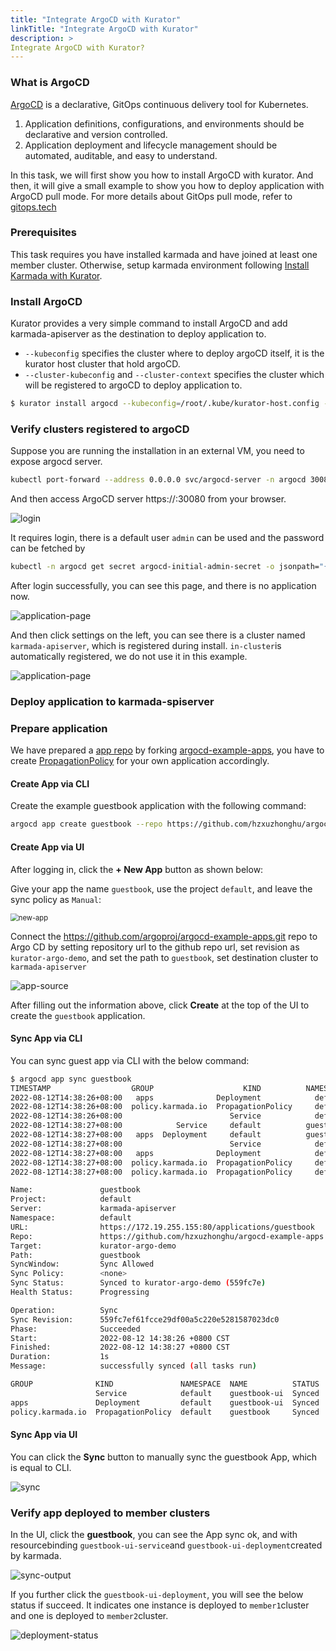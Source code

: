 ```yaml
---
title: "Integrate ArgoCD with Kurator"
linkTitle: "Integrate ArgoCD with Kurator"
description: >
Integrate ArgoCD with Kurator?
---
```


### What is ArgoCD

[ArgoCD](https://argoproj.github.io/cd/) is a declarative, GitOps continuous delivery tool for Kubernetes.

1. Application definitions, configurations, and environments should be declarative and version controlled.
2. Application deployment and lifecycle management should be automated, auditable, and easy to understand.


In this task, we will first show you how to install ArgoCD with kurator. And then, it will give a small example
to show you how to deploy application with ArgoCD pull mode. For more details about GitOps pull mode, refer to [gitops.tech](https://www.gitops.tech/#pull-based-deployments)

### Prerequisites

This task requires you have installed karmada and have joined at least one member cluster.
Otherwise, setup karmada environment following [Install Karmada with Kurator](./karmada.md).

### Install ArgoCD

Kurator provides a very simple command to install ArgoCD and add karmada-apiserver as the destination to deploy application to.
    
- `--kubeconfig` specifies the cluster where to deploy argoCD itself, it is the kurator host cluster that hold argoCD.
- `--cluster-kubeconfig` and `--cluster-context` specifies the cluster which will be registered to argoCD to deploy application to. 

```bash
$ kurator install argocd --kubeconfig=/root/.kube/kurator-host.config --cluster-kubeconfig=/etc/karmada/karmada-apiserver.config --cluster-context=karmada-apiserver
```

### Verify clusters registered to argoCD

Suppose you are running the installation in an external VM, you need to expose argocd server. 

```bash
kubectl port-forward --address 0.0.0.0 svc/argocd-server -n argocd 30080:80
```

And then access ArgoCD server https://<your vm address>:30080 from your browser.

![login](./image/login.PNG)



It requires login, there is a default user `admin` can be used and the password can be fetched by

```  bash
kubectl -n argocd get secret argocd-initial-admin-secret -o jsonpath="{.data.password}" | base64 -d; echo
```



After login successfully, you can see this page, and there is no application now.

![application-page](./image/application-page.PNG)



And then click settings on the left,  you can see there is a cluster named `karmada-apiserver`, which is registered during install. `in-cluster`is automatically registered, we do not use it in this example.

![application-page](./image/clusters.PNG)



### Deploy application to karmada-spiserver

### Prepare application

We have prepared a [app repo](https://github.com/hzxuzhonghu/argocd-example-apps/tree/kurator-argo-demo) by forking  [argocd-example-apps](https://github.com/argoproj/argocd-example-apps), you have to create [PropagationPolicy](https://pkg.go.dev/github.com/karmada-io/karmada@v1.2.1/pkg/apis/policy/v1alpha1#PropagationPolicy) for your own application accordingly.



#### Create App via CLI

Create the example guestbook application with the following command:

```bash
argocd app create guestbook --repo https://github.com/hzxuzhonghu/argocd-example-apps --revision=kurator-argo-demo --path guestbook --dest-name=karmada-apiserver --dest-namespace=default
```

#### Create App via UI

After logging in, click the **+ New App** button as shown below:

Give your app the name `guestbook`, use the project `default`, and leave the sync policy as `Manual`:

<img src="./image/new-app.PNG" alt="new-app" style="zoom: 80%;" />



Connect the https://github.com/argoproj/argocd-example-apps.git repo to Argo CD by setting repository url to the github repo url, set revision as `kurator-argo-demo`, and set the path to `guestbook`, set destination cluster to `karmada-apiserver`

![app-source](./image/app-source.PNG)

After filling out the information above, click **Create** at the top of the UI to create the `guestbook` application.



#### Sync App via CLI

You can sync guest app via CLI with the below command:



```bash
$ argocd app sync guestbook
TIMESTAMP                  GROUP                    KIND          NAMESPACE                  NAME    STATUS    HEALTH        HOOK  MESSAGE
2022-08-12T14:38:26+08:00   apps              Deployment            default          guestbook-ui  OutOfSync  Missing              
2022-08-12T14:38:26+08:00  policy.karmada.io  PropagationPolicy     default             guestbook  OutOfSync  Missing              
2022-08-12T14:38:26+08:00                        Service            default          guestbook-ui  OutOfSync  Missing              
2022-08-12T14:38:27+08:00            Service     default          guestbook-ui    Synced  Healthy              
2022-08-12T14:38:27+08:00   apps  Deployment     default          guestbook-ui    Synced  Progressing              
2022-08-12T14:38:27+08:00                        Service            default          guestbook-ui    Synced   Healthy                  service/guestbook-ui created
2022-08-12T14:38:27+08:00   apps              Deployment            default          guestbook-ui    Synced   Progressing              deployment.apps/guestbook-ui created
2022-08-12T14:38:27+08:00  policy.karmada.io  PropagationPolicy     default             guestbook  OutOfSync  Missing                  propagationpolicy.policy.karmada.io/guestbook created
2022-08-12T14:38:27+08:00  policy.karmada.io  PropagationPolicy     default             guestbook    Synced  Missing              propagationpolicy.policy.karmada.io/guestbook created

Name:               guestbook
Project:            default
Server:             karmada-apiserver
Namespace:          default
URL:                https://172.19.255.155:80/applications/guestbook
Repo:               https://github.com/hzxuzhonghu/argocd-example-apps
Target:             kurator-argo-demo
Path:               guestbook
SyncWindow:         Sync Allowed
Sync Policy:        <none>
Sync Status:        Synced to kurator-argo-demo (559fc7e)
Health Status:      Progressing

Operation:          Sync
Sync Revision:      559fc7ef61fcce29df00a5c220e5281587023dc0
Phase:              Succeeded
Start:              2022-08-12 14:38:26 +0800 CST
Finished:           2022-08-12 14:38:27 +0800 CST
Duration:           1s
Message:            successfully synced (all tasks run)

GROUP              KIND               NAMESPACE  NAME          STATUS  HEALTH       HOOK  MESSAGE
                   Service            default    guestbook-ui  Synced  Healthy            service/guestbook-ui created
apps               Deployment         default    guestbook-ui  Synced  Progressing        deployment.apps/guestbook-ui created
policy.karmada.io  PropagationPolicy  default    guestbook     Synced                     propagationpolicy.policy.karmada.io/guestbook created

```



#### Sync App via UI



You can click the **Sync** button to manually sync the guestbook App, which is equal to CLI.

![sync](./image/sync.PNG)

 

### Verify app deployed to member clusters

In the UI, click the **guestbook**, you can see the App sync ok, and with resourcebinding `guestbook-ui-service`and `guestbook-ui-deployment`created by karmada.



![sync-output](./image/sync-output.PNG)



If you further click the `guestbook-ui-deployment`, you will see the below status if succeed. It indicates one instance is deployed  to `member1`cluster and one is deployed to `member2`cluster.

![deployment-status](./image/deployment-status.PNG)
